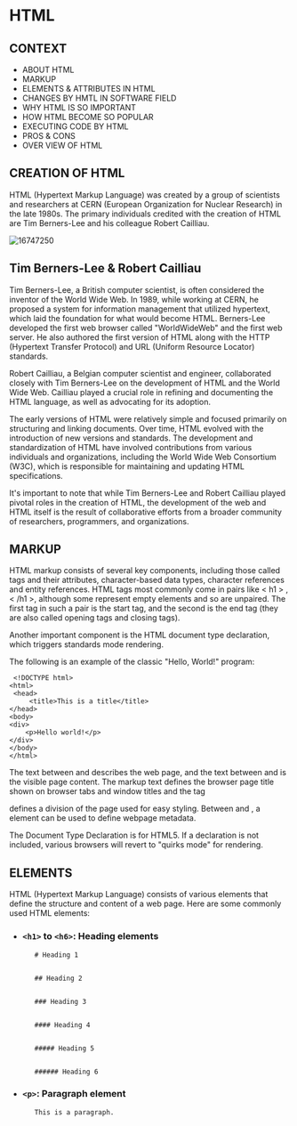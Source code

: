 # HTML

## CONTEXT
 - ABOUT HTML 
 - MARKUP
 - ELEMENTS & ATTRIBUTES IN HTML 
 - CHANGES BY HMTL IN SOFTWARE FIELD 
 - WHY HTML IS SO IMPORTANT 
 - HOW HTML BECOME SO POPULAR 
 - EXECUTING CODE BY HTML
 - PROS & CONS
 - OVER VIEW OF HTML

## CREATION OF HTML
HTML (Hypertext Markup Language) was created by a group of scientists and researchers at CERN (European Organization for Nuclear Research) in the late 1980s. The primary individuals credited with the creation of HTML are Tim Berners-Lee and his colleague Robert Cailliau.

![16747250](https://github.com/simplyshunnu/HTML/assets/127955482/f1cdde78-9951-48b9-aab2-2de0ead45505)


## Tim Berners-Lee &  Robert Cailliau

Tim Berners-Lee, a British computer scientist, is often considered the inventor of the World Wide Web. In 1989, while working at CERN, he proposed a system for information management that utilized hypertext, which laid the foundation for what would become HTML. Berners-Lee developed the first web browser called "WorldWideWeb" and the first web server. He also authored the first version of HTML along with the HTTP (Hypertext Transfer Protocol) and URL (Uniform Resource Locator) standards.

Robert Cailliau, a Belgian computer scientist and engineer, collaborated closely with Tim Berners-Lee on the development of HTML and the World Wide Web. Cailliau played a crucial role in refining and documenting the HTML language, as well as advocating for its adoption.

The early versions of HTML were relatively simple and focused primarily on structuring and linking documents. Over time, HTML evolved with the introduction of new versions and standards. The development and standardization of HTML have involved contributions from various individuals and organizations, including the World Wide Web Consortium (W3C), which is responsible for maintaining and updating HTML specifications.

It's important to note that while Tim Berners-Lee and Robert Cailliau played pivotal roles in the creation of HTML, the development of the web and HTML itself is the result of collaborative efforts from a broader community of researchers, programmers, and organizations.



##  MARKUP
 
 
HTML markup consists of several key components, including those called tags and their attributes, character-based data types, character references and entity references. HTML tags most commonly come in pairs like < h1 > , < /h1 >, although some represent empty elements and so are unpaired. The first tag in such a pair is the start tag, and the second is the end tag (they are also called opening tags and closing tags).

Another important component is the HTML document type declaration, which triggers standards mode rendering.

The following is an example of the classic "Hello, World!" program:

     <!DOCTYPE html>
    <html>
     <head>
         <title>This is a title</title>
    </head>
    <body>
    <div>
        <p>Hello world!</p>
    </div>
    </body>
    </html>
The text between <html> and </html> describes the web page, and the text between <body> and </body> is the visible page content. The markup text <title>This is a title</title> defines the browser page title shown on browser tabs and window titles and the tag <div> defines a division of the page used for easy styling. Between <head> and </head>, a <meta> element can be used to define webpage metadata.

The Document Type Declaration <!DOCTYPE html> is for HTML5. If a declaration is not included, various browsers will revert to "quirks mode" for rendering.
 
 
 
 ## ELEMENTS
 
HTML (Hypertext Markup Language) consists of various elements that define the structure and content of a web page. Here are some commonly used HTML elements:

  - ###  `<h1>` to `<h6>`: Heading elements  
           # Heading 1
 
 
           ## Heading 2
 
 
           ### Heading 3
 
 
           #### Heading 4
 
 
           ##### Heading 5
 
 
           ###### Heading 6
 
 - ### `<p>`: Paragraph element
   
          This is a paragraph.
